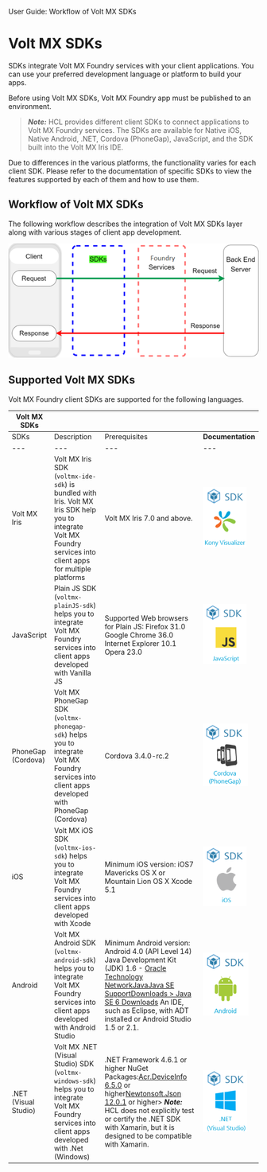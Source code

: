                                

User Guide: Workflow of Volt MX SDKs

               

Volt MX  SDKs
============

SDKs integrate Volt MX Foundry services with your client applications. You can use your preferred development language or platform to build your apps.

Before using Volt MX SDKs, Volt MX Foundry app must be published to an environment.

> **_Note:_** HCL provides different client SDKs to connect applications to Volt MX Foundry services. The SDKs are available for Native iOS, Native Android, .NET, Cordova (PhoneGap), JavaScript, and the SDK built into the Volt MX Iris IDE.  
  
Due to differences in the various platforms, the functionality varies for each client SDK. Please refer to the documentation of specific SDKs to view the features supported by each of them and how to use them.

Workflow of Volt MX SDKs
------------------------

The following workflow describes the integration of Volt MX SDKs layer along with various stages of client app development.

![](Resources/Images/SDKsFlow_587x268.png)

Supported Volt MX SDKs
----------------------

Volt MX  Foundry client SDKs are supported for the following languages.

  
| Volt MX SDKs ||||
| --- | --- | --- | --- |
| SDKs | Description | Prerequisites | **Documentation** |
| --- | --- | --- | --- |
| Volt MX Iris | Volt MX Iris SDK (`voltmx-ide-sdk`) is bundled with Iris. Volt MX Iris SDK help you to integrate Volt MX Foundry services into client apps for multiple platforms | Volt MX Iris 7.0 and above. | ![](Resources/Images/SDK-Iris_87x121.png) |
| JavaScript | Plain JS SDK (`voltmx-plainJS-sdk`) helps you to integrate Volt MX Foundry services into client apps developed with Vanilla JS | Supported Web browsers for Plain JS: Firefox 31.0 Google Chrome 36.0 Internet Explorer 10.1 Opera 23.0 | ![](Resources/Images/SDK-JS_87x121.png) |
| PhoneGap (Cordova) | Volt MX PhoneGap SDK (`voltmx-phonegap-sdk`) helps you to integrate Volt MX Foundry services into client apps developed with PhoneGap (Cordova) | Cordova 3.4.0-rc.2 | ![](Resources/Images/SDK-Cordova_90x125.png) |
| iOS | Volt MX iOS SDK (`voltmx-ios-sdk`) helps you to integrate Volt MX Foundry services into client apps developed with Xcode | Minimum iOS version: iOS7 Mavericks OS X or Mountain Lion OS X Xcode 5.1 | ![](Resources/Images/SDK-iOS_88x121.png) |
| Android | Volt MX Android SDK (`voltmx-android-sdk`) helps you to integrate Volt MX Foundry services into client apps developed with Android Studio | Minimum Android version: Android 4.0 (API Level 14) Java Development Kit (JDK) 1.6 - [Oracle Technology NetworkJavaJava SE SupportDownloads > Java SE 6 Downloads](http://www.oracle.com/technetwork/java/javasebusiness/downloads/java-archive-downloads-javase6-419409.html#jdk-6u32-oth-JPR) An IDE, such as Eclipse, with ADT installed or Android Studio 1.5 or 2.1. | [![](Resources/Images/SDK-Android_91x127.png)](Android/Installing_Android_SDK.md) |
| .NET (Visual Studio) | Volt MX .NET (Visual Studio) SDK (`voltmx-windows-sdk`) helps you to integrate Volt MX Foundry services into client apps developed with .Net (Windows) | .NET Framework 4.6.1 or higher NuGet Packages:[Acr.DeviceInfo 6.5.0](https://www.nuget.org/packages/Acr.DeviceInfo/) or higher[Newtonsoft.Json 12.0.1](https://www.nuget.org/packages/Newtonsoft.Json/) or higher> **_Note:_** HCL does not explicitly test or certify the .NET SDK with Xamarin, but it is designed to be compatible with Xamarin. | [![](Resources/Images/SDK-.NEt_89x124.png)](Windows/Installing_Windows_SDK.md) |
